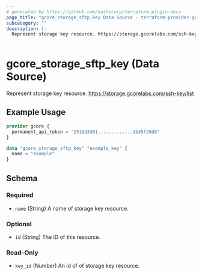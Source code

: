 ```yaml
---
# generated by https://github.com/hashicorp/terraform-plugin-docs
page_title: "gcore_storage_sftp_key Data Source - terraform-provider-gcorelabs"
subcategory: ""
description: |-
  Represent storage key resource. https://storage.gcorelabs.com/ssh-key/list
---
```


# gcore_storage_sftp_key (Data Source)

Represent storage key resource. https://storage.gcorelabs.com/ssh-key/list

## Example Usage

```terraform
provider gcore {
  permanent_api_token = "251$d3361.............1b35f26d8"
}

data "gcore_storage_sftp_key" "example_key" {
  name = "example"
}
```

<!-- schema generated by tfplugindocs -->
## Schema

### Required

- `name` (String) A name of storage key resource.

### Optional

- `id` (String) The ID of this resource.

### Read-Only

- `key_id` (Number) An id of of storage key resource.


